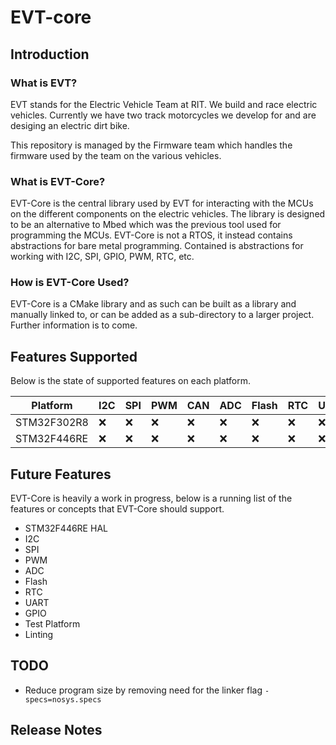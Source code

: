 # EVT-core

## Introduction

### What is EVT?
EVT stands for the Electric Vehicle Team at RIT. We build and race electric
vehicles. Currently we have two track motorcycles we develop for and are
desiging an electric dirt bike.

This repository is managed by the Firmware team which handles the firmware
used by the team on the various vehicles.

### What is EVT-Core?
EVT-Core is the central library used by EVT for interacting with the MCUs on
the different components on the electric vehicles. The library is designed to
be an alternative to Mbed which was the previous tool used for programming the
MCUs. EVT-Core is not a RTOS, it instead contains abstractions for bare metal
programming. Contained is abstractions for working with I2C, SPI, GPIO, PWM,
RTC, etc.

### How is EVT-Core Used?
EVT-Core is a CMake library and as such can be built as a library and
manually linked to, or can be added as a sub-directory to a larger project.
Further information is to come.

## Features Supported

Below is the state of supported features on each platform.

| Platform    | I2C | SPI | PWM | CAN | ADC | Flash | RTC | UART | GPIO |
|-------------|-----|-----|-----|-----|-----|-------|-----|------|------|
| STM32F302R8 | :x: | :x: | :x: | :x: | :x: | :x:   | :x: | :x:  | :x:  |
| STM32F446RE | :x: | :x: | :x: | :x: | :x: | :x:   | :x: | :x:  | :x:  |

## Future Features

EVT-Core is heavily a work in progress, below is a running list of the features
or concepts that EVT-Core should support.

* STM32F446RE HAL
* I2C
* SPI
* PWM
* ADC
* Flash
* RTC
* UART
* GPIO
* Test Platform
* Linting

## TODO

* Reduce program size by removing need for the linker flag `-specs=nosys.specs`

## Release Notes
